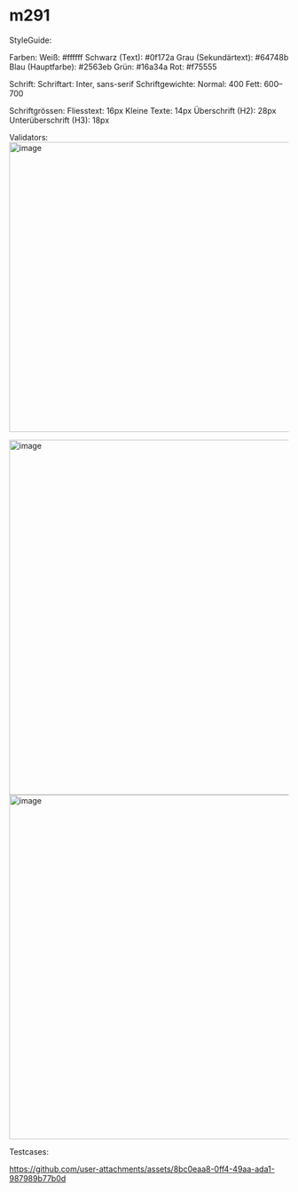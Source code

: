 # m291

StyleGuide:

Farben:
Weiß: #ffffff
Schwarz (Text): #0f172a
Grau (Sekundärtext): #64748b
Blau (Hauptfarbe): #2563eb
Grün: #16a34a
Rot: #f75555

Schrift:
Schriftart: Inter, sans-serif
Schriftgewichte:     Normal: 400    Fett: 600–700

Schriftgrössen:
Fliesstext: 16px
Kleine Texte: 14px
Überschrift (H2): 28px
Unterüberschrift (H3): 18px

Validators:
<img width="1455" height="522" alt="image" src="https://github.com/user-attachments/assets/771ab886-bc84-4566-9c0f-ae8a40e57f55" />

<img width="1485" height="639" alt="image" src="https://github.com/user-attachments/assets/2f8f0706-655b-45a4-a777-42e644e54278" />

<img width="1486" height="620" alt="image" src="https://github.com/user-attachments/assets/ee4799c9-6df2-43ce-a04a-88a9673c5dcb" />


Testcases:


https://github.com/user-attachments/assets/8bc0eaa8-0ff4-49aa-ada1-987989b77b0d



